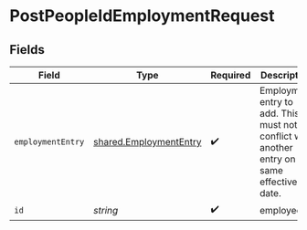 # PostPeopleIdEmploymentRequest


## Fields

| Field                                                                                          | Type                                                                                           | Required                                                                                       | Description                                                                                    |
| ---------------------------------------------------------------------------------------------- | ---------------------------------------------------------------------------------------------- | ---------------------------------------------------------------------------------------------- | ---------------------------------------------------------------------------------------------- |
| `employmentEntry`                                                                              | [shared.EmploymentEntry](../../../sdk/models/shared/employmententry.md)                        | :heavy_check_mark:                                                                             | Employment entry to add. This must not conflict with another entry on the same effective date. |
| `id`                                                                                           | *string*                                                                                       | :heavy_check_mark:                                                                             | employee id                                                                                    |